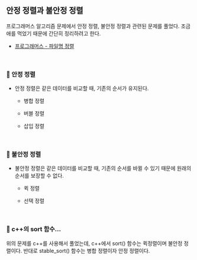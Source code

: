 ## 안정 정렬과 불안정 정렬

프로그래머스 알고리즘 문제에서 안정 정렬, 불안정 정렬과 관련된 문제를 풀었다. 조금 애를 먹었기 때문에 간단히 정리하려고 한다.

- [프로그래머스 - 파일명 정렬](https://programmers.co.kr/learn/courses/30/lessons/17686)

<br>

### :book: 안정 정렬

- 안정 정렬은 같은 데이터를 비교할 때, 기존의 순서가 유지된다.

  - 병합 정렬

  - 버블 정렬

  - 삽입 정렬

<br>

### :book: 불안정 정렬

- 불안정 정렬은 같은 데이터를 비교할 때, 기존의 순서를 바뀔 수 있기 때문에 원래의 순서를 보장할 수 없다.

  - 퀵 정렬

  - 선택 정렬

<br>

### :book: c++의 sort 함수...

위의 문제를 c++를 사용해서 풀었는데, c++에서 sort() 함수는 퀵정렬이며 불안정 정렬이다. 반대로 stable_sort() 함수는 병합 정렬이자 안정 정렬이다.
